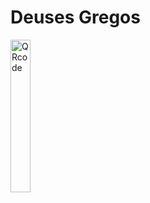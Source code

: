 # Deuses Gregos
 
<img src="https://github.com/user-attachments/assets/a37309bc-6baa-40e3-8469-7ce3ebe80cc0" alt="QRcode" width="25%" height="25%">